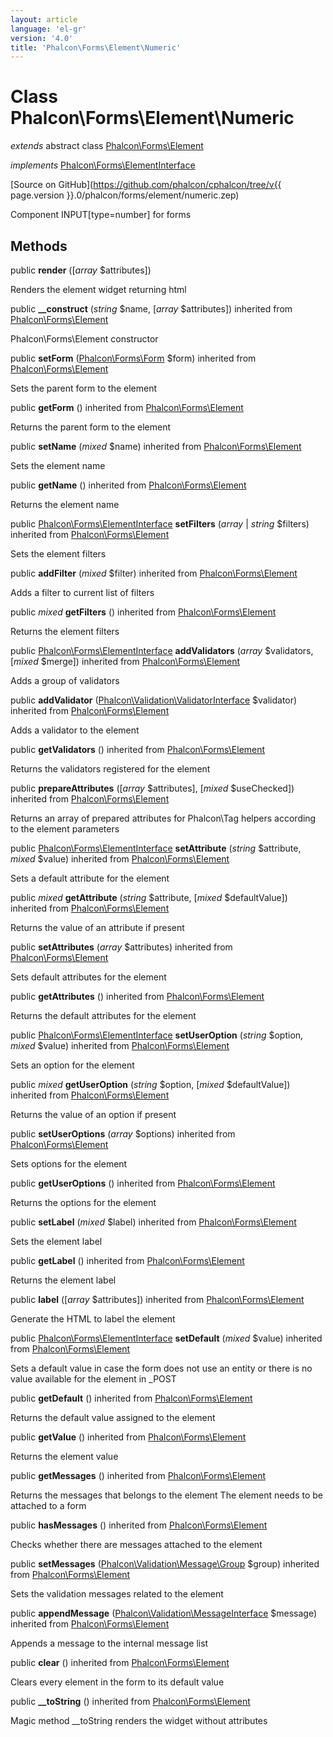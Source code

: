 ```yaml
---
layout: article
language: 'el-gr'
version: '4.0'
title: 'Phalcon\Forms\Element\Numeric'
---
```

# Class **Phalcon\Forms\Element\Numeric**

*extends* abstract class [Phalcon\Forms\Element](Phalcon_Forms_Element)

*implements* [Phalcon\Forms\ElementInterface](Phalcon_Forms_ElementInterface)

[Source on GitHub](https://github.com/phalcon/cphalcon/tree/v{{ page.version }}.0/phalcon/forms/element/numeric.zep)

Component INPUT[type=number] for forms

## Methods

public **render** ([*array* $attributes])

Renders the element widget returning html

public **__construct** (*string* $name, [*array* $attributes]) inherited from [Phalcon\Forms\Element](Phalcon_Forms_Element)

Phalcon\Forms\Element constructor

public **setForm** ([Phalcon\Forms\Form](Phalcon_Forms_Form) $form) inherited from [Phalcon\Forms\Element](Phalcon_Forms_Element)

Sets the parent form to the element

public **getForm** () inherited from [Phalcon\Forms\Element](Phalcon_Forms_Element)

Returns the parent form to the element

public **setName** (*mixed* $name) inherited from [Phalcon\Forms\Element](Phalcon_Forms_Element)

Sets the element name

public **getName** () inherited from [Phalcon\Forms\Element](Phalcon_Forms_Element)

Returns the element name

public [Phalcon\Forms\ElementInterface](Phalcon_Forms_ElementInterface) **setFilters** (*array* | *string* $filters) inherited from [Phalcon\Forms\Element](Phalcon_Forms_Element)

Sets the element filters

public **addFilter** (*mixed* $filter) inherited from [Phalcon\Forms\Element](Phalcon_Forms_Element)

Adds a filter to current list of filters

public *mixed* **getFilters** () inherited from [Phalcon\Forms\Element](Phalcon_Forms_Element)

Returns the element filters

public [Phalcon\Forms\ElementInterface](Phalcon_Forms_ElementInterface) **addValidators** (*array* $validators, [*mixed* $merge]) inherited from [Phalcon\Forms\Element](Phalcon_Forms_Element)

Adds a group of validators

public **addValidator** ([Phalcon\Validation\ValidatorInterface](Phalcon_Validation_ValidatorInterface) $validator) inherited from [Phalcon\Forms\Element](Phalcon_Forms_Element)

Adds a validator to the element

public **getValidators** () inherited from [Phalcon\Forms\Element](Phalcon_Forms_Element)

Returns the validators registered for the element

public **prepareAttributes** ([*array* $attributes], [*mixed* $useChecked]) inherited from [Phalcon\Forms\Element](Phalcon_Forms_Element)

Returns an array of prepared attributes for Phalcon\Tag helpers according to the element parameters

public [Phalcon\Forms\ElementInterface](Phalcon_Forms_ElementInterface) **setAttribute** (*string* $attribute, *mixed* $value) inherited from [Phalcon\Forms\Element](Phalcon_Forms_Element)

Sets a default attribute for the element

public *mixed* **getAttribute** (*string* $attribute, [*mixed* $defaultValue]) inherited from [Phalcon\Forms\Element](Phalcon_Forms_Element)

Returns the value of an attribute if present

public **setAttributes** (*array* $attributes) inherited from [Phalcon\Forms\Element](Phalcon_Forms_Element)

Sets default attributes for the element

public **getAttributes** () inherited from [Phalcon\Forms\Element](Phalcon_Forms_Element)

Returns the default attributes for the element

public [Phalcon\Forms\ElementInterface](Phalcon_Forms_ElementInterface) **setUserOption** (*string* $option, *mixed* $value) inherited from [Phalcon\Forms\Element](Phalcon_Forms_Element)

Sets an option for the element

public *mixed* **getUserOption** (*string* $option, [*mixed* $defaultValue]) inherited from [Phalcon\Forms\Element](Phalcon_Forms_Element)

Returns the value of an option if present

public **setUserOptions** (*array* $options) inherited from [Phalcon\Forms\Element](Phalcon_Forms_Element)

Sets options for the element

public **getUserOptions** () inherited from [Phalcon\Forms\Element](Phalcon_Forms_Element)

Returns the options for the element

public **setLabel** (*mixed* $label) inherited from [Phalcon\Forms\Element](Phalcon_Forms_Element)

Sets the element label

public **getLabel** () inherited from [Phalcon\Forms\Element](Phalcon_Forms_Element)

Returns the element label

public **label** ([*array* $attributes]) inherited from [Phalcon\Forms\Element](Phalcon_Forms_Element)

Generate the HTML to label the element

public [Phalcon\Forms\ElementInterface](Phalcon_Forms_ElementInterface) **setDefault** (*mixed* $value) inherited from [Phalcon\Forms\Element](Phalcon_Forms_Element)

Sets a default value in case the form does not use an entity or there is no value available for the element in _POST

public **getDefault** () inherited from [Phalcon\Forms\Element](Phalcon_Forms_Element)

Returns the default value assigned to the element

public **getValue** () inherited from [Phalcon\Forms\Element](Phalcon_Forms_Element)

Returns the element value

public **getMessages** () inherited from [Phalcon\Forms\Element](Phalcon_Forms_Element)

Returns the messages that belongs to the element The element needs to be attached to a form

public **hasMessages** () inherited from [Phalcon\Forms\Element](Phalcon_Forms_Element)

Checks whether there are messages attached to the element

public **setMessages** ([Phalcon\Validation\Message\Group](Phalcon_Validation_Message_Group) $group) inherited from [Phalcon\Forms\Element](Phalcon_Forms_Element)

Sets the validation messages related to the element

public **appendMessage** ([Phalcon\Validation\MessageInterface](Phalcon_Validation_MessageInterface) $message) inherited from [Phalcon\Forms\Element](Phalcon_Forms_Element)

Appends a message to the internal message list

public **clear** () inherited from [Phalcon\Forms\Element](Phalcon_Forms_Element)

Clears every element in the form to its default value

public **__toString** () inherited from [Phalcon\Forms\Element](Phalcon_Forms_Element)

Magic method __toString renders the widget without attributes